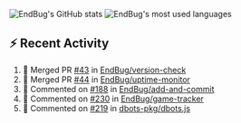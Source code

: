 ![EndBug's GitHub stats](https://github-readme-stats.vercel.app/api?username=endbug&show_icons=true&theme=dark)
![EndBug's most used languages](https://github-readme-stats.vercel.app/api/top-langs/?username=endbug&layout=compact&theme=dark)

## ⚡ Recent Activity

<!--START_SECTION:activity-->
1. 🎉 Merged PR [#43](https://github.com//EndBug/version-check/pull/43) in [EndBug/version-check](https://github.com//EndBug/version-check)
2. 🎉 Merged PR [#44](https://github.com//EndBug/uptime-monitor/pull/44) in [EndBug/uptime-monitor](https://github.com//EndBug/uptime-monitor)
3. 💬 Commented on [#188](https://github.com//EndBug/add-and-commit/issues/188) in [EndBug/add-and-commit](https://github.com//EndBug/add-and-commit)
4. 💬 Commented on [#230](https://github.com//EndBug/game-tracker/issues/230) in [EndBug/game-tracker](https://github.com//EndBug/game-tracker)
5. 💬 Commented on [#219](https://github.com//dbots-pkg/dbots.js/issues/219) in [dbots-pkg/dbots.js](https://github.com//dbots-pkg/dbots.js)
<!--END_SECTION:activity-->
